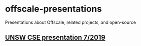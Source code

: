 offscale-presentations
======================
Presentations about Offscale, related projects, and open-source

## [UNSW CSE presentation 7/2019](https://offscale.io/cse-07-19.html)

